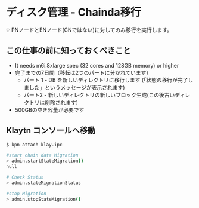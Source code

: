 # ディスク管理 - Chainda移行 <a id="disk-management-2"></a>


<aside>
💡 PNノードとENノード(CNではない)に対してのみ移行を実行します。

</aside>

## この仕事の前に知っておくべきこと <a id="things-to-know-before-this-job"></a>
- It needs m6i.8xlarge spec (32 cores and 128GB memory) or higher
- 完了までの7日間（移転は2つのパートに分かれています）
    - パート 1 - DB を新しいディレクトリに移行します (「状態の移行が完了しました」というメッセージが表示されます)
    - パート2 - 新しいディレクトリの新しいブロック生成(この後古いディレクトリは削除されます)
- 500GBの空き容量が必要です

## Klaytn コンソールへ移動

```bash
$ kpn attach klay.ipc

#start chain data Migration
> admin.startStateMigration()
null

# Check Status
> admin.stateMigrationStatus

#stop Migration
> admin.stopStateMigration()

```
